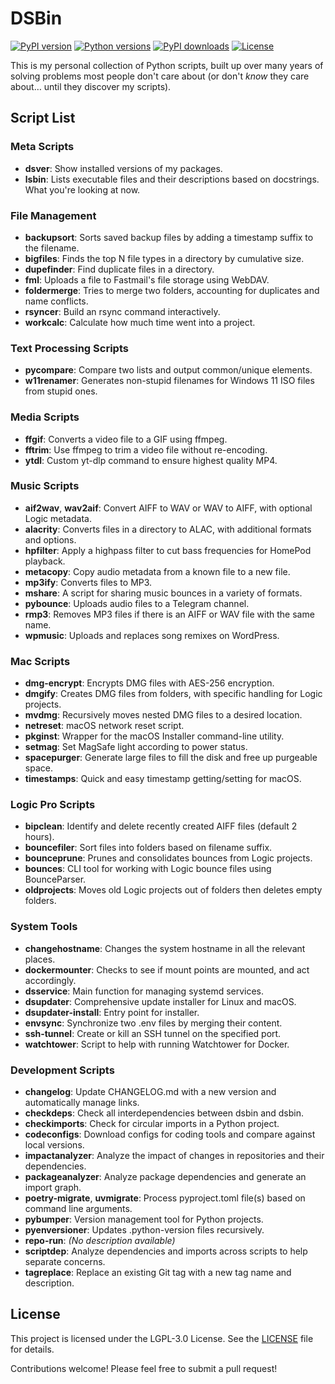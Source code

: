 # DSBin

[![PyPI version](https://img.shields.io/pypi/v/dsbin.svg)](https://pypi.org/project/dsbin/)
[![Python versions](https://img.shields.io/pypi/pyversions/dsbin.svg)](https://pypi.org/project/dsbin/)
[![PyPI downloads](https://img.shields.io/pypi/dm/dsbin.svg)](https://pypi.org/project/dsbin/)
[![License](https://img.shields.io/pypi/l/dsbin.svg)](https://github.com/dannystewart/dsbin/blob/main/LICENSE)

This is my personal collection of Python scripts, built up over many years of solving problems most people don't care about (or don't *know* they care about… until they discover my scripts).

## Script List

### Meta Scripts

- **dsver**: Show installed versions of my packages.
- **lsbin**: Lists executable files and their descriptions based on docstrings. What you're looking at now.

### File Management

- **backupsort**: Sorts saved backup files by adding a timestamp suffix to the filename.
- **bigfiles**: Finds the top N file types in a directory by cumulative size.
- **dupefinder**: Find duplicate files in a directory.
- **fml**: Uploads a file to Fastmail's file storage using WebDAV.
- **foldermerge**: Tries to merge two folders, accounting for duplicates and name conflicts.
- **rsyncer**: Build an rsync command interactively.
- **workcalc**: Calculate how much time went into a project.

### Text Processing Scripts

- **pycompare**: Compare two lists and output common/unique elements.
- **w11renamer**: Generates non-stupid filenames for Windows 11 ISO files from stupid ones.

### Media Scripts

- **ffgif**: Converts a video file to a GIF using ffmpeg.
- **fftrim**: Use ffmpeg to trim a video file without re-encoding.
- **ytdl**: Custom yt-dlp command to ensure highest quality MP4.

### Music Scripts

- **aif2wav**, **wav2aif**: Convert AIFF to WAV or WAV to AIFF, with optional Logic metadata.
- **alacrity**: Converts files in a directory to ALAC, with additional formats and options.
- **hpfilter**: Apply a highpass filter to cut bass frequencies for HomePod playback.
- **metacopy**: Copy audio metadata from a known file to a new file.
- **mp3ify**: Converts files to MP3.
- **mshare**: A script for sharing music bounces in a variety of formats.
- **pybounce**: Uploads audio files to a Telegram channel.
- **rmp3**: Removes MP3 files if there is an AIFF or WAV file with the same name.
- **wpmusic**: Uploads and replaces song remixes on WordPress.

### Mac Scripts

- **dmg-encrypt**: Encrypts DMG files with AES-256 encryption.
- **dmgify**: Creates DMG files from folders, with specific handling for Logic projects.
- **mvdmg**: Recursively moves nested DMG files to a desired location.
- **netreset**: macOS network reset script.
- **pkginst**: Wrapper for the macOS Installer command-line utility.
- **setmag**: Set MagSafe light according to power status.
- **spacepurger**: Generate large files to fill the disk and free up purgeable space.
- **timestamps**: Quick and easy timestamp getting/setting for macOS.

### Logic Pro Scripts

- **bipclean**: Identify and delete recently created AIFF files (default 2 hours).
- **bouncefiler**: Sort files into folders based on filename suffix.
- **bounceprune**: Prunes and consolidates bounces from Logic projects.
- **bounces**: CLI tool for working with Logic bounce files using BounceParser.
- **oldprojects**: Moves old Logic projects out of folders then deletes empty folders.

### System Tools

- **changehostname**: Changes the system hostname in all the relevant places.
- **dockermounter**: Checks to see if mount points are mounted, and act accordingly.
- **dsservice**: Main function for managing systemd services.
- **dsupdater**: Comprehensive update installer for Linux and macOS.
- **dsupdater-install**: Entry point for installer.
- **envsync**: Synchronize two .env files by merging their content.
- **ssh-tunnel**: Create or kill an SSH tunnel on the specified port.
- **watchtower**: Script to help with running Watchtower for Docker.

### Development Scripts

- **changelog**: Update CHANGELOG.md with a new version and automatically manage links.
- **checkdeps**: Check all interdependencies between dsbin and dsbin.
- **checkimports**: Check for circular imports in a Python project.
- **codeconfigs**: Download configs for coding tools and compare against local versions.
- **impactanalyzer**: Analyze the impact of changes in repositories and their dependencies.
- **packageanalyzer**: Analyze package dependencies and generate an import graph.
- **poetry-migrate**, **uvmigrate**: Process pyproject.toml file(s) based on command line arguments.
- **pybumper**: Version management tool for Python projects.
- **pyenversioner**: Updates .python-version files recursively.
- **repo-run**: *(No description available)*
- **scriptdep**: Analyze dependencies and imports across scripts to help separate concerns.
- **tagreplace**: Replace an existing Git tag with a new tag name and description.

## License
This project is licensed under the LGPL-3.0 License. See the [LICENSE](https://github.com/dannystewart/dsbin/blob/main/LICENSE) file for details.

Contributions welcome! Please feel free to submit a pull request!
